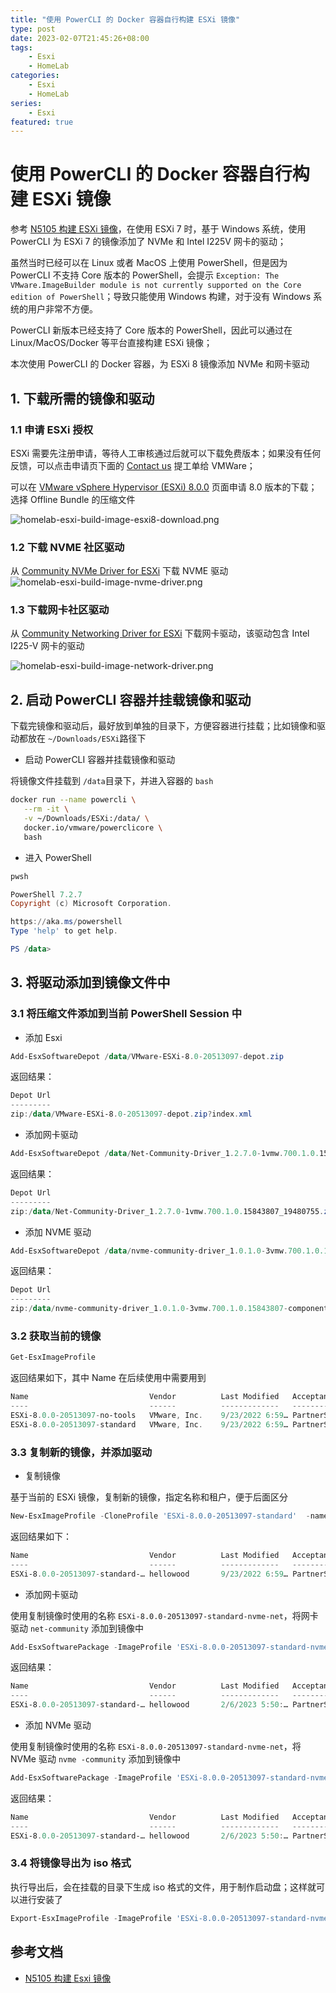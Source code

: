 ```yaml
---
title: "使用 PowerCLI 的 Docker 容器自行构建 ESXi 镜像"
type: post
date: 2023-02-07T21:45:26+08:00
tags:
    - Esxi
    - HomeLab
categories: 
    - Esxi
    - HomeLab
series: 
    - Esxi
featured: true  
---
```


# 使用 PowerCLI 的 Docker 容器自行构建 ESXi 镜像

参考 [N5105 构建 ESXi 镜像](https://helloworlde.github.io/2022/08/11/N5105-%E6%9E%84%E5%BB%BA-Esxi-%E9%95%9C%E5%83%8F/)，在使用 ESXi 7 时，基于 Windows 系统，使用 PowerCLI 为 ESXi 7 的镜像添加了 NVMe 和 Intel I225V 网卡的驱动；

虽然当时已经可以在 Linux 或者 MacOS 上使用 PowerShell，但是因为 PowerCLI 不支持 Core 版本的 PowerShell，会提示 `Exception: The VMware.ImageBuilder module is not currently supported on the Core edition of PowerShell`；导致只能使用 Windows 构建，对于没有 Windows 系统的用户非常不方便。

PowerCLI 新版本已经支持了 Core 版本的 PowerShell，因此可以通过在 Linux/MacOS/Docker 等平台直接构建 ESXi 镜像；

本次使用 PowerCLI 的 Docker 容器，为 ESXi 8 镜像添加 NVMe 和网卡驱动

## 1. 下载所需的镜像和驱动
 
### 1.1 申请 ESXi 授权

ESXi 需要先注册申请，等待人工审核通过后就可以下载免费版本；如果没有任何反馈，可以点击申请页下面的 [Contact us](https://www.vmware.com/support/us_support.html) 提工单给 VMWare；

可以在 [VMware vSphere Hypervisor (ESXi) 8.0.0](https://customerconnect.vmware.com/downloads/details?downloadGroup=ESXI800&productId=1345&rPId=99879) 页面申请 8.0 版本的下载；选择 Offline Bundle 的压缩文件

![homelab-esxi-build-image-esxi8-download.png](https://img.hellowood.dev/picture/homelab-esxi-build-image-esxi8-download.png)

### 1.2 下载 NVME 社区驱动

从 [Community NVMe Driver for ESXi](https://flings.vmware.com/community-nvme-driver-for-esxi) 下载 NVME 驱动
![homelab-esxi-build-image-nvme-driver.png](https://img.hellowood.dev/picture/homelab-esxi-build-image-nvme-driver.png)

### 1.3 下载网卡社区驱动

从 [Community Networking Driver for ESXi](https://flings.vmware.com/community-networking-driver-for-esxi) 下载网卡驱动，该驱动包含 Intel I225-V 网卡的驱动

![homelab-esxi-build-image-network-driver.png](https://img.hellowood.dev/picture/homelab-esxi-build-image-network-driver.png)

## 2. 启动 PowerCLI 容器并挂载镜像和驱动

下载完镜像和驱动后，最好放到单独的目录下，方便容器进行挂载；比如镜像和驱动都放在 `~/Downloads/ESXi`路径下

- 启动 PowerCLI 容器并挂载镜像和驱动

将镜像文件挂载到 `/data`目录下，并进入容器的 `bash` 

```bash
docker run --name powercli \
   --rm -it \
   -v ~/Downloads/ESXi:/data/ \
   docker.io/vmware/powerclicore \
   bash
```

- 进入 PowerShell 

```bash
pwsh
```

```powershell
PowerShell 7.2.7
Copyright (c) Microsoft Corporation.

https://aka.ms/powershell
Type 'help' to get help.

PS /data>
```

## 3. 将驱动添加到镜像文件中

### 3.1 将压缩文件添加到当前 PowerShell Session 中

- 添加 Esxi

```powershell
Add-EsxSoftwareDepot /data/VMware-ESXi-8.0-20513097-depot.zip
```

返回结果：

```powershell
Depot Url
---------
zip:/data/VMware-ESXi-8.0-20513097-depot.zip?index.xml
```

-  添加网卡驱动

```powershell
Add-EsxSoftwareDepot /data/Net-Community-Driver_1.2.7.0-1vmw.700.1.0.15843807_19480755.zip
```

返回结果：

```powershell
Depot Url
---------
zip:/data/Net-Community-Driver_1.2.7.0-1vmw.700.1.0.15843807_19480755.zip?index.xml
```

- 添加 NVME 驱动

```powershell
Add-EsxSoftwareDepot /data/nvme-community-driver_1.0.1.0-3vmw.700.1.0.15843807-component-18902434.zip
```

返回结果：

```powershell
Depot Url
---------
zip:/data/nvme-community-driver_1.0.1.0-3vmw.700.1.0.15843807-component-18902434.zip?index.xml
```

### 3.2 获取当前的镜像

```powershell
Get-EsxImageProfile
```

返回结果如下，其中 Name 在后续使用中需要用到

```powershell
Name                           Vendor          Last Modified   Acceptance Level
----                           ------          -------------   ----------------
ESXi-8.0.0-20513097-no-tools   VMware, Inc.    9/23/2022 6:59… PartnerSupported
ESXi-8.0.0-20513097-standard   VMware, Inc.    9/23/2022 6:59… PartnerSupported
```

### 3.3 复制新的镜像，并添加驱动

- 复制镜像

基于当前的 ESXi 镜像，复制新的镜像，指定名称和租户，便于后面区分

```powershell
New-EsxImageProfile -CloneProfile 'ESXi-8.0.0-20513097-standard'  -name 'ESXi-8.0.0-20513097-standard-nvme-net' -vendor 'hellowood'
```

返回结果如下：

```powershell
Name                           Vendor          Last Modified   Acceptance Level
----                           ------          -------------   ----------------
ESXi-8.0.0-20513097-standard-… hellowood       9/23/2022 6:59… PartnerSupported
```

- 添加网卡驱动

使用复制镜像时使用的名称 `ESXi-8.0.0-20513097-standard-nvme-net`，将网卡驱动 `net-community` 添加到镜像中

```powershell
Add-EsxSoftwarePackage -ImageProfile 'ESXi-8.0.0-20513097-standard-nvme-net' -SoftwarePackage 'net-community'
```

返回结果：

```powershell
Name                           Vendor          Last Modified   Acceptance Level
----                           ------          -------------   ----------------
ESXi-8.0.0-20513097-standard-… hellowood       2/6/2023 5:50:… PartnerSupported
```

- 添加 NVMe 驱动

使用复制镜像时使用的名称 `ESXi-8.0.0-20513097-standard-nvme-net`，将 NVMe 驱动 `nvme
-community` 添加到镜像中

```powershell
Add-EsxSoftwarePackage -ImageProfile 'ESXi-8.0.0-20513097-standard-nvme-net' -SoftwarePackage 'nvme-community'
```

返回结果：

```powershell
Name                           Vendor          Last Modified   Acceptance Level
----                           ------          -------------   ----------------
ESXi-8.0.0-20513097-standard-… hellowood       2/6/2023 5:50:… PartnerSupported
```

### 3.4 将镜像导出为 iso 格式

执行导出后，会在挂载的目录下生成 iso 格式的文件，用于制作启动盘；这样就可以进行安装了

```powershell
Export-EsxImageProfile -ImageProfile 'ESXi-8.0.0-20513097-standard-nvme-net' -ExportToIso -FilePath /data/ESXi-8.0.0-20513097-standard-nvme-net.iso
```

## 参考文档

- [N5105 构建 Esxi 镜像](https://helloworlde.github.io/2022/08/11/N5105-%E6%9E%84%E5%BB%BA-Esxi-%E9%95%9C%E5%83%8F/)